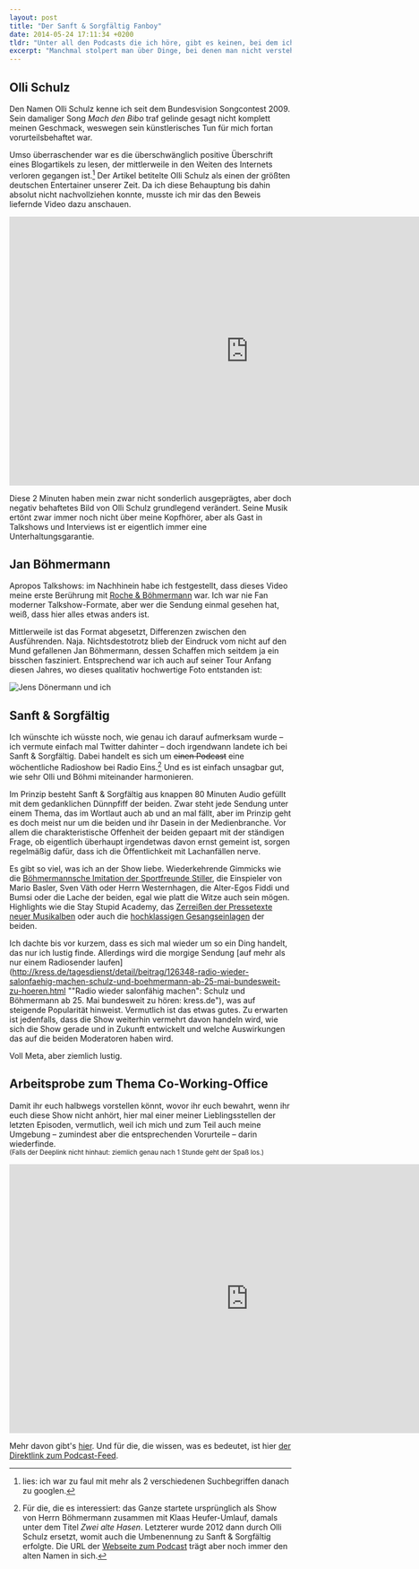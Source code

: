 ```yaml
---
layout: post
title: "Der Sanft & Sorgfältig Fanboy"
date: 2014-05-24 17:11:34 +0200
tldr: "Unter all den Podcasts die ich höre, gibt es keinen, bei dem ich mich derart auf frischen Content freue, wie bei Sanft & Sorgfältig. Olli Schulz und Jan Böhmermann treffen jede Woche auf's Neue genau meinen Humor."
excerpt: "Manchmal stolpert man über Dinge, bei denen man nicht versteht, warum sie vergleichsweise unbekannt sind. So geschehen bei mir mit *Sanft & Sorgfältig*, einer Radioshow mit Olli Schulz und Jan Böhmermann. Ein bisschen Weltgeschehen, ein bisschen Meinung, vor allem aber zwei erwachsene Kinder, deren primäres Ziel Unterhaltung um jeden Preis ist. Und bevor das Format richtig durch die Decke geht, wollte ich doch schnell noch mal drüber schreiben. Before it was cool und so."
---
```


## Olli Schulz

Den Namen Olli Schulz kenne ich seit dem Bundesvision Songcontest 2009. Sein damaliger Song *Mach den Bibo* traf gelinde gesagt nicht komplett meinen Geschmack, weswegen sein künstlerisches Tun für mich fortan vorurteilsbehaftet war.

Umso überraschender war es die überschwänglich positive Überschrift eines Blogartikels zu lesen, der mittlerweile in den Weiten des Internets verloren gegangen ist.[^lies] Der Artikel betitelte Olli Schulz als einen der größten deutschen Entertainer unserer Zeit. Da ich diese Behauptung bis dahin absolut nicht nachvollziehen konnte, musste ich mir das den Beweis liefernde Video dazu anschauen.

[^lies]: lies: ich war zu faul mit mehr als 2 verschiedenen Suchbegriffen danach zu googlen.

<iframe width="853" height="480" src="http://www.youtube.com/embed/YD-egoi5bAY?rel=0" frameborder="0" allowfullscreen></iframe>

Diese 2 Minuten haben mein zwar nicht sonderlich ausgeprägtes, aber doch negativ behaftetes Bild von Olli Schulz grundlegend verändert. Seine Musik ertönt zwar immer noch nicht über meine Kopfhörer, aber als Gast in Talkshows und Interviews ist er eigentlich immer eine Unterhaltungsgarantie.

## Jan Böhmermann

Apropos Talkshows: im Nachhinein habe ich festgestellt, dass dieses Video meine erste Berührung mit [Roche & Böhmermann](https://de.wikipedia.org/wiki/Roche_%26_B%C3%B6hmermann#1._Staffel "Roche & Böhmermann – Wikipedia") war. Ich war nie Fan moderner Talkshow-Formate, aber wer die Sendung einmal gesehen hat, weiß, dass hier alles etwas anders ist.

Mittlerweile ist das Format abgesetzt, Differenzen zwischen den Ausführenden. Naja. Nichtsdestotrotz blieb der Eindruck vom nicht auf den Mund gefallenen Jan Böhmermann, dessen Schaffen mich seitdem ja ein bisschen fasziniert. Entsprechend war ich auch auf seiner Tour Anfang diesen Jahres, wo dieses qualitativ hochwertige Foto entstanden ist:

![Jens Dönermann und ich](file:///Users/Enno/Sites/github/schlagzeilen/source/images/content/boehmermann.jpg)

## Sanft & Sorgfältig

Ich wünschte ich wüsste noch, wie genau ich darauf aufmerksam wurde – ich vermute einfach mal Twitter dahinter – doch irgendwann landete ich bei Sanft & Sorgfältig. Dabei handelt es sich um <s>einen Podcast</s> eine wöchentliche Radioshow bei Radio Eins.[^background] Und es ist einfach unsagbar gut, wie sehr Olli und Böhmi miteinander harmonieren.

[^background]: Für die, die es interessiert: das Ganze startete ursprünglich als Show von Herrn Böhmermann zusammen mit Klaas Heufer-Umlauf, damals unter dem Titel *Zwei alte Hasen*. Letzterer wurde 2012 dann durch Olli Schulz ersetzt, womit auch die Umbenennung zu Sanft & Sorgfältig erfolgte. Die URL der [Webseite zum Podcast](http://www.radioeins.de/archiv/podcast/zwei_alte_hasen.htm/ "Sanft & Sorgfältig | radioeins") trägt aber noch immer den alten Namen in sich.

Im Prinzip besteht Sanft & Sorgfältig aus knappen 80 Minuten Audio gefüllt mit dem gedanklichen Dünnpfiff der beiden. Zwar steht jede Sendung unter einem Thema, das im Wortlaut auch ab und an mal fällt, aber im Prinzip geht es doch meist nur um die beiden und ihr Dasein in der Medienbranche. Vor allem die charakteristische Offenheit der beiden gepaart mit der ständigen Frage, ob eigentlich überhaupt irgendetwas davon ernst gemeint ist, sorgen regelmäßig dafür, dass ich die Öffentlichkeit mit Lachanfällen nerve.

Es gibt so viel, was ich an der Show liebe. Wiederkehrende Gimmicks wie die [Böhmermannsche Imitation der Sportfreunde Stiller](https://www.youtube.com/watch?v=EXzH6koOs5A "Jan Böhmermann über die Sportfreunde Stiller - YouTube"), die Einspieler von Mario Basler, Sven Väth oder Herrn Westernhagen, die Alter-Egos Fiddi und Bumsi oder die Lache der beiden, egal wie platt die Witze auch sein mögen. Highlights wie die Stay Stupid Academy, das [Zerreißen der Pressetexte neuer Musikalben](https://soundcloud.com/watson_ch/sanft-und-sorgf-ltig-vom-2-2 "«Sanft und Sorgfältig» vom 2.2.2014 - Olli und Jan lesen den Pressetext der Söhne Mannheims by watson_ch") oder auch die [hochklassigen Gesangseinlagen](https://www.youtube.com/watch?v=XwulR8lgYjU "Sanft & Sorgfältig - 1. Advent mit Olli Schulz und Jan Böhmermann - YouTube") der beiden. 

Ich dachte bis vor kurzem, dass es sich mal wieder um so ein Ding handelt, das nur ich lustig finde. Allerdings wird die morgige Sendung [auf mehr als nur einem Radiosender laufen](http://kress.de/tagesdienst/detail/beitrag/126348-radio-wieder-salonfaehig-machen-schulz-und-boehmermann-ab-25-mai-bundesweit-zu-hoeren.html ""Radio wieder salonfähig machen": Schulz und Böhmermann ab 25. Mai bundesweit zu hören: kress.de"), was auf steigende Popularität hinweist. Vermutlich ist das etwas gutes. Zu erwarten ist jedenfalls, dass die Show weiterhin vermehrt davon handeln wird, wie sich die Show gerade und in Zukunft entwickelt und welche Auswirkungen das auf die beiden Moderatoren haben wird.

Voll Meta, aber ziemlich lustig.

## Arbeitsprobe zum Thema Co-Working-Office

Damit ihr euch halbwegs vorstellen könnt, wovor ihr euch bewahrt, wenn ihr euch diese Show nicht anhört, hier mal einer meiner Lieblingsstellen der letzten Episoden, vermutlich, weil ich mich und zum Teil auch meine Umgebung – zumindest aber die entsprechenden Vorurteile – darin wiederfinde.  
<small>(Falls der Deeplink nicht hinhaut: ziemlich genau nach 1 Stunde geht der Spaß los.)</small>

<iframe width="853" height="480" src="http://www.youtube.com/embed/iVhM0Vfzz30?start=3600&rel=0" frameborder="0" allowfullscreen></iframe>

Mehr davon gibt's [hier](http://www.radioeins.de/archiv/podcast/zwei_alte_hasen.htm/ "Sanft & Sorgfältig | radioeins"). Und für die, die wissen, was es bedeutet, ist hier [der Direktlink zum Podcast-Feed](http://www.radioeins.de/archiv/podcast/zwei_alte_hasen.feed.podcast.xml).